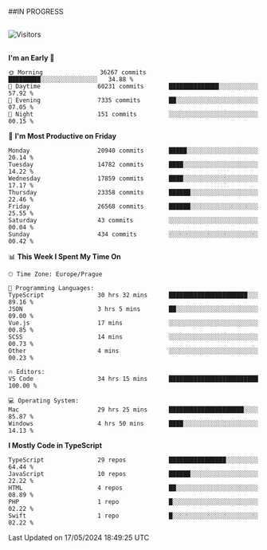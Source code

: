 ##IN PROGRESS
##
![Visitors](https://komarev.com/ghpvc/?username=petrbui&style=for-the-badge&label=Visitors+👀)



##
<!--
[![My GitHub stats](https://github-readme-stats.vercel.app/api?username=petrbui&theme=github_dark)](https://github.com/anuraghazra/github-readme-stats)

[![My wakatime stats](https://github-readme-stats.vercel.app/api/wakatime?username=petrbui&theme=github_dark)](https://github.com/anuraghazra/github-readme-stats)
-->
<!--START_SECTION:waka-->
**I'm an Early 🐤** 

```text
🌞 Morning                36267 commits       █████████░░░░░░░░░░░░░░░░   34.88 % 
🌆 Daytime                60231 commits       ██████████████░░░░░░░░░░░   57.92 % 
🌃 Evening                7335 commits        ██░░░░░░░░░░░░░░░░░░░░░░░   07.05 % 
🌙 Night                  151 commits         ░░░░░░░░░░░░░░░░░░░░░░░░░   00.15 % 
```
📅 **I'm Most Productive on Friday** 

```text
Monday                   20940 commits       █████░░░░░░░░░░░░░░░░░░░░   20.14 % 
Tuesday                  14782 commits       ████░░░░░░░░░░░░░░░░░░░░░   14.22 % 
Wednesday                17859 commits       ████░░░░░░░░░░░░░░░░░░░░░   17.17 % 
Thursday                 23358 commits       ██████░░░░░░░░░░░░░░░░░░░   22.46 % 
Friday                   26568 commits       ██████░░░░░░░░░░░░░░░░░░░   25.55 % 
Saturday                 43 commits          ░░░░░░░░░░░░░░░░░░░░░░░░░   00.04 % 
Sunday                   434 commits         ░░░░░░░░░░░░░░░░░░░░░░░░░   00.42 % 
```


📊 **This Week I Spent My Time On** 

```text
🕑︎ Time Zone: Europe/Prague

💬 Programming Languages: 
TypeScript               30 hrs 32 mins      ██████████████████████░░░   89.16 % 
JSON                     3 hrs 5 mins        ██░░░░░░░░░░░░░░░░░░░░░░░   09.00 % 
Vue.js                   17 mins             ░░░░░░░░░░░░░░░░░░░░░░░░░   00.85 % 
SCSS                     14 mins             ░░░░░░░░░░░░░░░░░░░░░░░░░   00.73 % 
Other                    4 mins              ░░░░░░░░░░░░░░░░░░░░░░░░░   00.23 % 

🔥 Editors: 
VS Code                  34 hrs 15 mins      █████████████████████████   100.00 % 

💻 Operating System: 
Mac                      29 hrs 25 mins      █████████████████████░░░░   85.87 % 
Windows                  4 hrs 50 mins       ████░░░░░░░░░░░░░░░░░░░░░   14.13 % 
```

**I Mostly Code in TypeScript** 

```text
TypeScript               29 repos            ████████████████░░░░░░░░░   64.44 % 
JavaScript               10 repos            ██████░░░░░░░░░░░░░░░░░░░   22.22 % 
HTML                     4 repos             ██░░░░░░░░░░░░░░░░░░░░░░░   08.89 % 
PHP                      1 repo              █░░░░░░░░░░░░░░░░░░░░░░░░   02.22 % 
Swift                    1 repo              █░░░░░░░░░░░░░░░░░░░░░░░░   02.22 % 
```




 Last Updated on 17/05/2024 18:49:25 UTC
<!--END_SECTION:waka-->
